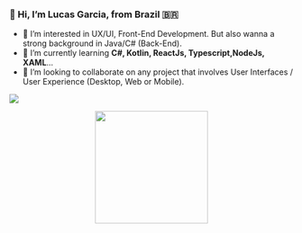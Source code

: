 ###  👋  Hi, I’m Lucas Garcia, from Brazil 🇧🇷
 - 👀  I’m interested in UX/UI, Front-End Development. But also wanna a strong background in Java/C# (Back-End).
 - 🌱  I’m currently learning **C#, Kotlin, ReactJs, Typescript,NodeJs, XAML**...
 - 💞️  I’m looking to collaborate on any project that involves User Interfaces / User Experience (Desktop, Web or Mobile).




<div></div>

<div></div>



     
 <a href="https://www.linkedin.com/in/lucasmggarcia22/" target="_blank"><img src="https://img.shields.io/badge/-LinkedIn-%230077B5?style=for-the-badge&logo=linkedin&logoColor=white" target="_blank"></a><div></div>
 
 <a href="https://github.com/lucasgarciadev22"><div></div>
</div>
<div></div>


      
               


<div align="center">
  <img height="200rem" src="https://github-readme-stats.vercel.app/api/top-langs/?username=lucasgarciadev22&layout=compact&langs_count=7&theme=chartreuse-dark"/>              
 <!----        
lucasgarciadev22/lucasgarciadev22 is a ✨ special ✨ repository because its `README.md` (this file) appears on your GitHub profile.
You can click the Preview link to take  a look at your changes.
--->

</div>

  
